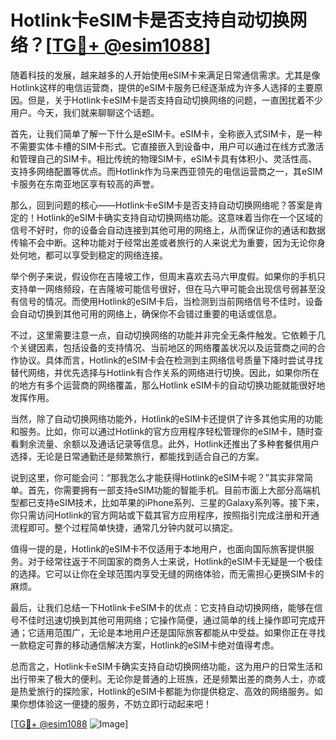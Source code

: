 # Hotlink卡eSIM卡是否支持自动切换网络？[[TG💪+ @esim1088](https://t.me/s/esim1088)]

随着科技的发展，越来越多的人开始使用eSIM卡来满足日常通信需求。尤其是像Hotlink这样的电信运营商，提供的eSIM卡服务已经逐渐成为许多人选择的主要原因。但是，关于Hotlink卡eSIM卡是否支持自动切换网络的问题，一直困扰着不少用户。今天，我们就来聊聊这个话题。

首先，让我们简单了解一下什么是eSIM卡。eSIM卡，全称嵌入式SIM卡，是一种不需要实体卡槽的SIM卡形式。它直接嵌入到设备中，用户可以通过在线方式激活和管理自己的SIM卡。相比传统的物理SIM卡，eSIM卡具有体积小、灵活性高、支持多网络配置等优点。而Hotlink作为马来西亚领先的电信运营商之一，其eSIM卡服务在东南亚地区享有较高的声誉。

那么，回到问题的核心——Hotlink卡eSIM卡是否支持自动切换网络呢？答案是肯定的！Hotlink的eSIM卡确实支持自动切换网络功能。这意味着当你在一个区域的信号不好时，你的设备会自动连接到其他可用的网络上，从而保证你的通话和数据传输不会中断。这种功能对于经常出差或者旅行的人来说尤为重要，因为无论你身处何地，都可以享受到稳定的网络连接。

举个例子来说，假设你在吉隆坡工作，但周末喜欢去马六甲度假。如果你的手机只支持单一网络频段，在吉隆坡可能信号很好，但在马六甲可能会出现信号弱甚至没有信号的情况。而使用Hotlink的eSIM卡后，当检测到当前网络信号不佳时，设备会自动切换到其他可用的网络上，确保你不会错过重要的电话或信息。

不过，这里需要注意一点，自动切换网络的功能并非完全无条件触发。它依赖于几个关键因素，包括设备的支持情况、当前地区的网络覆盖状况以及运营商之间的合作协议。具体而言，Hotlink的eSIM卡会在检测到主网络信号质量下降时尝试寻找替代网络，并优先选择与Hotlink有合作关系的网络进行切换。因此，如果你所在的地方有多个运营商的网络覆盖，那么Hotlink eSIM卡的自动切换功能就能很好地发挥作用。

当然，除了自动切换网络功能外，Hotlink的eSIM卡还提供了许多其他实用的功能和服务。比如，你可以通过Hotlink的官方应用程序轻松管理你的eSIM卡，随时查看剩余流量、余额以及通话记录等信息。此外，Hotlink还推出了多种套餐供用户选择，无论是日常通勤还是频繁旅行，都能找到适合自己的方案。

说到这里，你可能会问：“那我怎么才能获得Hotlink的eSIM卡呢？”其实非常简单。首先，你需要拥有一部支持eSIM功能的智能手机。目前市面上大部分高端机型都已支持eSIM技术，比如苹果的iPhone系列、三星的Galaxy系列等。接下来，你只需访问Hotlink的官方网站或下载其官方应用程序，按照指引完成注册和开通流程即可。整个过程简单快捷，通常几分钟内就可以搞定。

值得一提的是，Hotlink的eSIM卡不仅适用于本地用户，也面向国际旅客提供服务。对于经常往返于不同国家的商务人士来说，Hotlink的eSIM卡无疑是一个极佳的选择。它可以让你在全球范围内享受无缝的网络体验，而无需担心更换SIM卡的麻烦。

最后，让我们总结一下Hotlink卡eSIM卡的优点：它支持自动切换网络，能够在信号不佳时迅速切换到其他可用网络；它操作简便，通过简单的线上操作即可完成开通；它适用范围广，无论是本地用户还是国际旅客都能从中受益。如果你正在寻找一款稳定可靠的移动通信解决方案，Hotlink的eSIM卡绝对值得考虑。

总而言之，Hotlink卡eSIM卡确实支持自动切换网络功能，这为用户的日常生活和出行带来了极大的便利。无论你是普通的上班族，还是频繁出差的商务人士，亦或是热爱旅行的探险家，Hotlink的eSIM卡都能为你提供稳定、高效的网络服务。如果你想体验这一便捷的服务，不妨立即行动起来吧！

[[TG💪+ @esim1088](https://t.me/s/esim1088) ![Image](https://i.postimg.cc/4NQfJmqS/Snipaste-2025-05-13-00-14-12.png)]
